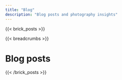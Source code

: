 ```yaml
---
title: "Blog"
description: "Blog posts and photography insights"
---
```


{{< brick_posts >}}

{{< breadcrumbs >}}

# Blog posts

{{< /brick_posts >}}
